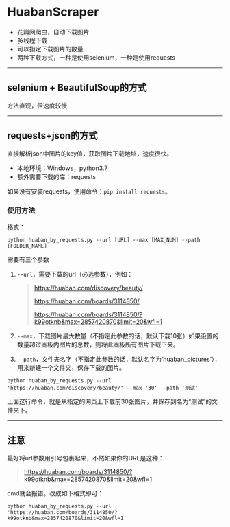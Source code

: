 # HuabanScraper
* 花瓣网爬虫，自动下载图片
* 多线程下载
* 可以指定下载图片的数量
* 两种下载方式，一种是使用selenium，一种是使用requests

---

## selenium + BeautifulSoup的方式

方法直观，但速度较慢

---

## requests+json的方式

直接解析json中图片的key值，获取图片下载地址，速度很快。

* 本地环境：Windows，python3.7
* 额外需要下载的库：requests

如果没有安装requests，使用命令：`pip install requests`。

### 使用方法

格式：

```
python huaban_by_requests.py --url [URL] --max [MAX_NUM] --path [FOLDER_NAME]
```

需要有三个参数

1. `--url`，需要下载的url（必选参数），例如：

   > https://huaban.com/discovery/beauty/
   >
   > https://huaban.com/boards/3114850/
   >
   > https://huaban.com/boards/3114850/?k99otknb&max=2857420870&limit=20&wfl=1

2. `--max`，下载图片最大数量（不指定此参数的话，默认下载10张）如果设置的数量超过画板内图片的总数，则将此画板所有图片下载下来。

3. `--path`，文件夹名字（不指定此参数的话，默认名字为‘huaban_pictures’），用来新建一个文件夹，保存下载的图片。

```
python huaban_by_requests.py --url 'https://huaban.com/discovery/beauty/' --max '30' --path '测试'
```

上面这行命令，就是从指定的网页上下载前30张图片，并保存到名为“测试”的文件夹下。

---

## 注意

最好将url参数用引号包裹起来，不然如果你的URL是这种：

>https://huaban.com/boards/3114850/?k99otknb&max=2857420870&limit=20&wfl=1

cmd就会报错。改成如下格式即可：

```
python huaban_by_requests.py --url 'https://huaban.com/boards/3114850/?k99otknb&max=2857420870&limit=20&wfl=1'
```

